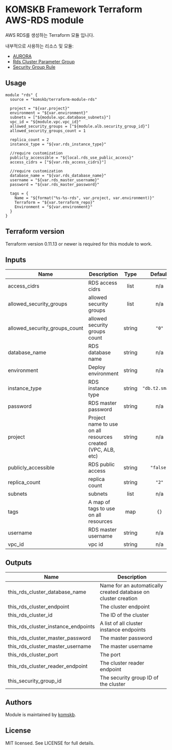 # KOMSKB Framework Terraform AWS-RDS module 

AWS RDS를 생성하는 Terraform 모듈 입니다.

내부적으로 사용하는 리소스 및 모듈:

* [AURORA](https://github.com/terraform-aws-modules/terraform-aws-rds-aurora)
* [Rds Cluster Parameter Group](https://www.terraform.io/docs/providers/aws/r/rds_cluster_parameter_group.html)
* [Security Group Rule](https://www.terraform.io/docs/providers/aws/r/security_group_rule.html)

## Usage

```hcl
module "rds" {
  source = "komskb/terraform-module-rds"

  project = "${var.project}"
  environment = "${var.environment}"
  subnets = ["${module.vpc.database_subnets}"]
  vpc_id = "${module.vpc.vpc_id}"
  allowed_security_groups = ["${module.alb.security_group_id}"]
  allowed_security_groups_count = 1

  replica_count = 2
  instance_type = "${var.rds_instance_type}"

  //require customization
  publicly_accessible = "${local.rds_use_public_access}"
  access_cidrs = ["${var.rds_access_cidrs}"]

  //require customization
  database_name = "${var.rds_database_name}"
  username = "${var.rds_master_username}"
  password = "${var.rds_master_password}"

  tags = {
    Name = "${format("%s-%s-rds", var.project, var.environment)}"
    Terraform = "${var.terraform_repo}"
    Environment = "${var.environment}"
  }
}
```

## Terraform version

Terraform version 0.11.13 or newer is required for this module to work.


<!-- BEGINNING OF PRE-COMMIT-TERRAFORM DOCS HOOK -->
## Inputs

| Name | Description | Type | Default | Required |
|------|-------------|:----:|:-----:|:-----:|
| access\_cidrs | RDS access cidrs | list | n/a | yes |
| allowed\_security\_groups | allowed security groups | list | n/a | yes |
| allowed\_security\_groups\_count | allowed security groups count | string | `"0"` | no |
| database\_name | RDS database name | string | n/a | yes |
| environment | Deploy environment | string | n/a | yes |
| instance\_type | RDS instance type | string | `"db.t2.small"` | no |
| password | RDS master password | string | n/a | yes |
| project | Project name to use on all resources created (VPC, ALB, etc) | string | n/a | yes |
| publicly\_accessible | RDS public access | string | `"false"` | no |
| replica\_count | replica count | string | `"2"` | no |
| subnets | subnets | list | n/a | yes |
| tags | A map of tags to use on all resources | map | `{}` | no |
| username | RDS master username | string | n/a | yes |
| vpc\_id | vpc id | string | n/a | yes |

## Outputs

| Name | Description |
|------|-------------|
| this\_rds\_cluster\_database\_name | Name for an automatically created database on cluster creation |
| this\_rds\_cluster\_endpoint | The cluster endpoint |
| this\_rds\_cluster\_id | The ID of the cluster |
| this\_rds\_cluster\_instance\_endpoints | A list of all cluster instance endpoints |
| this\_rds\_cluster\_master\_password | The master password |
| this\_rds\_cluster\_master\_username | The master username |
| this\_rds\_cluster\_port | The port |
| this\_rds\_cluster\_reader\_endpoint | The cluster reader endpoint |
| this\_security\_group\_id | The security group ID of the cluster |

<!-- END OF PRE-COMMIT-TERRAFORM DOCS HOOK -->


## Authors

Module is maintained by [komskb](https://github.com/komskb).

## License

MIT licensed. See LICENSE for full details.